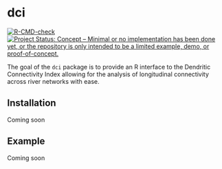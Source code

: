 
<!-- README.md is generated from README.Rmd. Please edit that file -->

# dci

<!-- badges: start -->

[![R-CMD-check](https://github.com/aarkilanian/dci/workflows/R-CMD-check/badge.svg)](https://github.com/aarkilanian/dci/actions)
[![Project Status: Concept – Minimal or no implementation has been done
yet, or the repository is only intended to be a limited example, demo,
or
proof-of-concept.](https://www.repostatus.org/badges/latest/concept.svg)](https://www.repostatus.org/#concept)
<!-- badges: end -->

The goal of the `dci` package is to provide an R interface to the
Dendritic Connectivity Index allowing for the analysis of longitudinal
connectivity across river networks with ease.

## Installation

Coming soon

## Example

Coming soon
